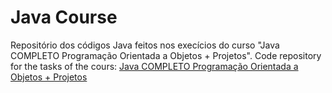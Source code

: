# Java Course

Repositório dos códigos Java feitos nos execícios do curso "Java COMPLETO Programação Orientada a Objetos + Projetos".
Code repository for the tasks of the cours: [Java COMPLETO Programação Orientada a Objetos + Projetos](https://www.udemy.com/course/java-curso-completo/)
